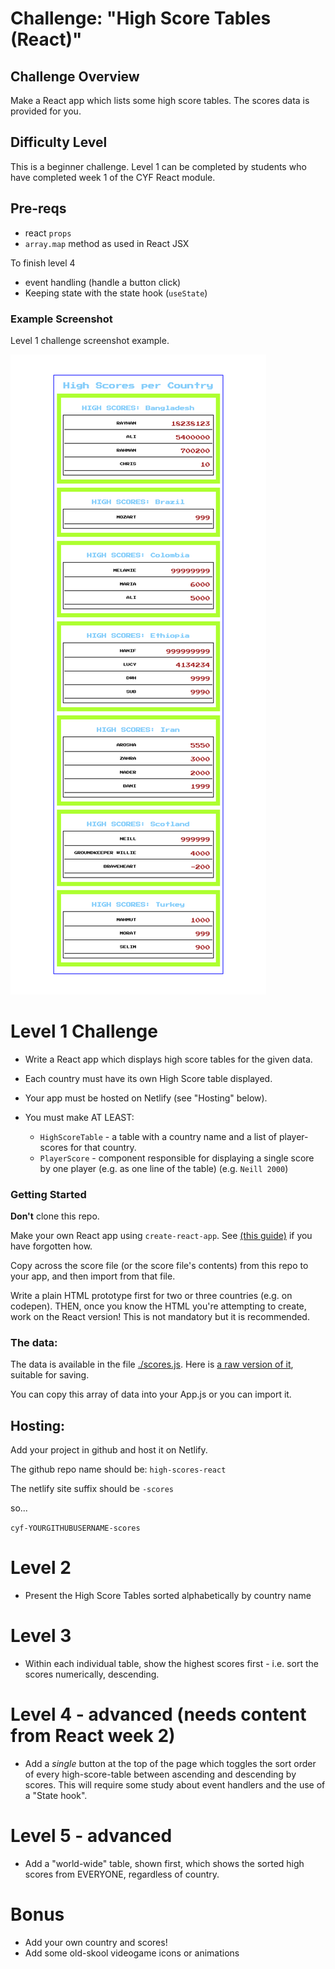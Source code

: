 # Challenge: "High Score Tables (React)"

## Challenge Overview

Make a React app which lists some high score tables. The scores data is provided for you.

## Difficulty Level

This is a beginner challenge.  Level 1 can be completed by students who have completed week 1 of the CYF React module.

## Pre-reqs

- react `props`
- `array.map` method as used in React JSX

To finish level 4

- event handling (handle a button click)
- Keeping state with the state hook (`useState`)

### Example Screenshot

Level 1 challenge screenshot example.

![Example Screenshot](./example-screenshots/react-high-score-tables-example-layout.png)

# Level 1 Challenge

* Write a React app which displays high score tables for the given data.

* Each country must have its own High Score table displayed.

* Your app must be hosted on Netlify (see "Hosting" below).

* You must make AT LEAST:
  - `HighScoreTable` - a table with a country name and a list of player-scores for that country.
  - `PlayerScore` - component responsible for displaying a single score by one player (e.g. as one line of the table) (e.g. `Neill 2000`)

### Getting Started

**Don't** clone this repo.

Make your own React app using `create-react-app`.  See [(this guide)](https://docs.codeyourfuture.io/students/guides/creating-a-react-app) if you have forgotten how.

Copy across the score file (or the score file's contents) from this repo to your app, and then import from that file.

Write a plain HTML prototype first for two or three countries (e.g. on codepen).  THEN, once you know the HTML you're attempting to create, work on the React version!  This is not mandatory but it is recommended.

### The data:

The data is available in the file [./scores.js](./scores.js).   Here is [a raw version of it](https://raw.githubusercontent.com/codeyourfuture/cyf-react-challenges/master/challenge-high-score-tables/scores.js), suitable for saving.

You can copy this array of data into your App.js or you can import it.

## Hosting:

Add your project in github and host it on Netlify.

The github repo name should be:
`high-scores-react`

The netlify site suffix should be `-scores`

so...

`cyf-YOURGITHUBUSERNAME-scores`

# Level 2

- Present the High Score Tables sorted alphabetically by country name

# Level 3

- Within each individual table, show the highest scores first - i.e. sort the scores numerically, descending.

# Level 4 - advanced (needs content from React week 2)
- Add a _single_ button at the top of the page which toggles the sort order of every high-score-table between ascending and descending by scores.  This will require some study about event handlers and the use of a "State hook".

# Level 5 - advanced

- Add a "world-wide" table, shown first, which shows the sorted high scores from EVERYONE, regardless of country.

# Bonus
- Add your own country and scores!
- Add some old-skool videogame icons or animations
